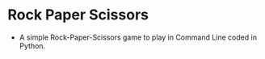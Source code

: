 # Rock Paper Scissors

* A simple Rock-Paper-Scissors game to play in Command Line coded in Python.
